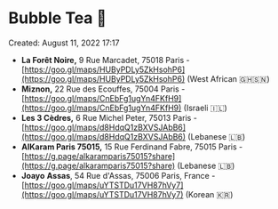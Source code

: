# Bubble Tea 🧋

Created: August 11, 2022 17:17

- **La Forêt Noire,** 9 Rue Marcadet, 75018 Paris - [https://goo.gl/maps/HUByPDLy5ZkHsohP6](https://goo.gl/maps/HUByPDLy5ZkHsohP6) (West African 🇬🇭🇸🇳)
- **Miznon,** 22 Rue des Ecouffes, 75004 Paris - [https://goo.gl/maps/CnEbFg1ugYn4FKfH9](https://goo.gl/maps/CnEbFg1ugYn4FKfH9) (Israeli 🇮🇱)
- **Les 3 Cèdres,** 6 Rue Michel Peter, 75013 Paris - [https://goo.gl/maps/d8HdqQ1zBXVSJAbB6](https://goo.gl/maps/d8HdqQ1zBXVSJAbB6) (Lebanese 🇱🇧)
- **AlKaram Paris 75015,** 15 Rue Ferdinand Fabre, 75015 Paris - [https://g.page/alkaramparis75015?share](https://g.page/alkaramparis75015?share) (Lebanese 🇱🇧)
- **Joayo** **Assas**, 54 Rue d'Assas, 75006 Paris, France - [https://goo.gl/maps/uYTSTDu17VH87hVy7](https://goo.gl/maps/uYTSTDu17VH87hVy7) (Korean 🇰🇷)
